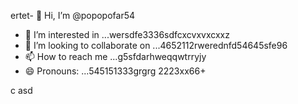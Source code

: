 ertet- 👋 Hi, I’m @popopofar54
- 👀 I’m interested in ...wersdfe3336sdfcxcvxvxcxxz
- 💞️ I’m looking to collaborate on ...4652112rwerednfd54645sfe96
- 📫 How to reach me ...g5sfdarhweqqwtrryjy
- 😄 Pronouns: ...545151333grgrg
2223xx66+
<!---vxc
popopofar/popopofar is a ✨ special ✨ repository because its `README.md` (this file) appears on your GitHub profile.ggf
You can click the Preview link to take a look at your changes.
--->
c
asd
